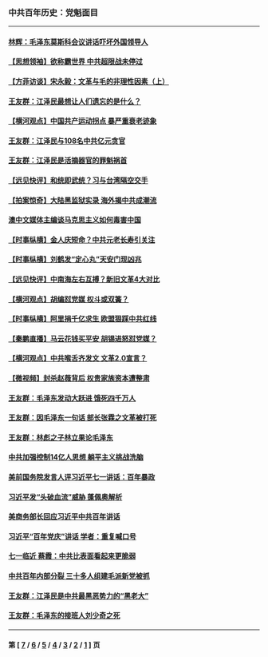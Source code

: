 ### 中共百年历史：党魁面目
---
#### [林辉：毛泽东莫斯科会议讲话吓坏外国领导人](../../pages/nf1176107/n13917931.md?03040430) 
#### [【思想领袖】欲称霸世界 中共超限战未停过](../../pages/nf1176107/n13745142.md?03040430) 
#### [【方菲访谈】宋永毅：文革与毛的非理性因素（上）](../../pages/nf1176107/n13469956.md?03040430) 
#### [王友群：江泽民最想让人们遗忘的是什么？](../../pages/nf1176107/n13408949.md?03040430) 
#### [【横河观点】中国共产运动拐点 暴严重衰老迹象](../../pages/nf1176107/n13388333.md?03040430) 
#### [王友群：江泽民与108名中共亿元贪官](../../pages/nf1176107/n13352358.md?03040430) 
#### [王友群：江泽民是活摘器官的罪魁祸首](../../pages/nf1176107/n13336903.md?03040430) 
#### [【远见快评】和统即武统？习与台湾隔空交手](../../pages/nf1176107/n13297739.md?03040430) 
#### [【拍案惊奇】大陆黑监狱实录 海外揭中共成潮流](../../pages/nf1176107/n13288853.md?03040430) 
#### [澳中文媒体主编谈马克思主义如何毒害中国](../../pages/nf1176107/n13257387.md?03040430) 
#### [【时事纵横】金人庆短命？中共元老长寿引关注](../../pages/nf1176107/n13217934.md?03040430) 
#### [【时事纵横】刘鹤发“定心丸”天安门现凶兆](../../pages/nf1176107/n13215416.md?03040430) 
#### [【远见快评】中南海左右互搏？新旧文革4大对比](../../pages/nf1176107/n13214745.md?03040430) 
#### [【横河观点】胡编怼党媒 权斗或双簧？](../../pages/nf1176107/n13210864.md?03040430) 
#### [【时事纵横】阿里捐千亿求生 欧盟狠踩中共红线](../../pages/nf1176107/n13206431.md?03040430) 
#### [【秦鹏直播】马云花钱买平安 胡锡进怒怼党媒？](../../pages/nf1176107/n13206392.md?03040430) 
#### [【横河观点】中共喉舌齐发文 文革2.0宣言？](../../pages/nf1176107/n13201248.md?03040430) 
#### [【微视频】封杀赵薇背后 权贵家族资本遭整肃](../../pages/nf1176107/n13197798.md?03040430) 
#### [王友群：毛泽东发动大跃进 饿死四千万人](../../pages/nf1176107/n13177158.md?03040430) 
#### [王友群：因毛泽东一句话 部长张霖之文革被打死](../../pages/nf1176107/n13161711.md?03040430) 
#### [王友群：林彪之子林立果论毛泽东](../../pages/nf1176107/n13128622.md?03040430) 
#### [中共加强控制14亿人思想 躺平主义挑战洗脑](../../pages/nf1176107/n13094299.md?03040430) 
#### [美前国务院发言人评习近平七一讲话：百年暴政](../../pages/nf1176107/n13066986.md?03040430) 
#### [习近平发“头破血流”威胁 蓬佩奥解析](../../pages/nf1176107/n13063604.md?03040430) 
#### [美商务部长回应习近平中共百年讲话](../../pages/nf1176107/n13062903.md?03040430) 
#### [习近平“百年党庆”讲话 学者：重复喊口号](../../pages/nf1176107/n13061411.md?03040430) 
#### [七一临近 蔡霞：中共比表面看起来更脆弱](../../pages/nf1176107/n13056418.md?03040430) 
#### [中共百年内部分裂 三十多人组建毛派新党被抓](../../pages/nf1176107/n13044023.md?03040430) 
#### [王友群：江泽民是中共最黑恶势力的“黑老大”](../../pages/nf1176107/n13022180.md?03040430) 
#### [王友群：毛泽东的接班人刘少奇之死](../../pages/nf1176107/n12991772.md?03040430) 

---
#### 第 [ [7](./7.md?03040430) / [6](./6.md?03040430) / [5](./5.md?03040430) / [4](./4.md?03040430) / [3](./3.md?03040430) / [2](./2.md?03040430) / [1](./1.md?03040430) ] 页
